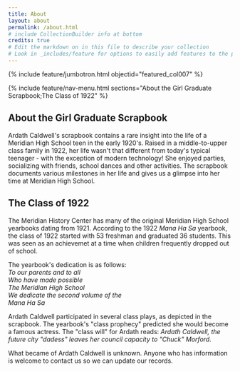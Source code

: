 ```yaml
---
title: About
layout: about
permalink: /about.html
# include CollectionBuilder info at bottom
credits: true
# Edit the markdown on in this file to describe your collection
# Look in _includes/feature for options to easily add features to the page
---
```

{% include feature/jumbotron.html objectid="featured_col007" %}

{% include feature/nav-menu.html sections="About the Girl Graduate Scrapbook;The Class of 1922" %}

## About the Girl Graduate Scrapbook
Ardath Caldwell's scrapbook contains a rare insight into the life of a Meridian High School teen in the early 1920's. Raised in a middle-to-upper class family in 1922, her life wasn't that different from today's typical teenager - with the exception of modern technology! She enjoyed parties, socializing with friends, school dances and other activities. The scrapbook documents various milestones in her life and gives us a glimpse into her time at Meridian High School.

## The Class of 1922
The Meridian History Center has many of the original Meridian High School yearbooks dating from 1921. According to the 1922 <i>Mana Ha Sa</i> yearbook, the class of 1922 started with 53 freshman and graduated 36 students. This was seen as an achievemet at a time when children frequently dropped out of school. 

The yearbook's dedication is as follows:<br><i>To our parents and to all<br>Who have made possible<br>The Meridian High School<br>We dedicate the second volume of the<br>Mana Ha Sa</i>

Ardath Caldwell participated in several class plays, as depicted in the scrapbook. The yearbook's "class prophecy" predicted she would become a famous actress. The "class will" for Ardath reads: <i>Ardath Caldwell, the future city "dadess" leaves her council capacity to "Chuck" Morford.</i>

What became of Ardath Caldwell is unknown. Anyone who has information is welcome to contact us so we can update our records.
